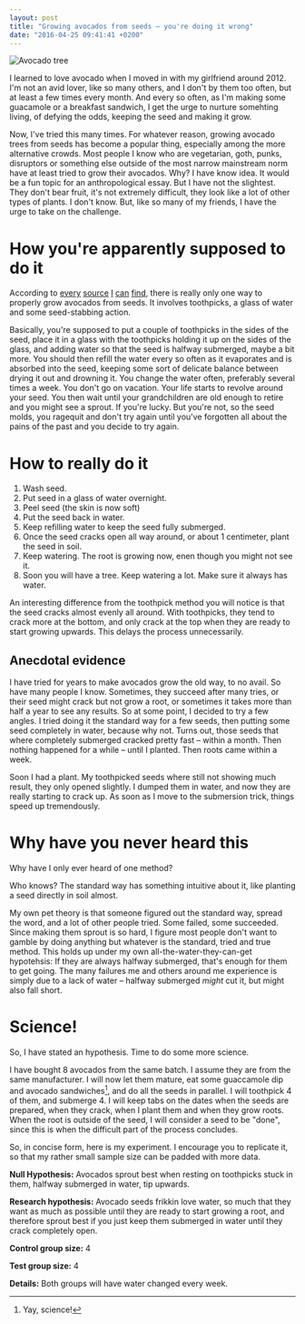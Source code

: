 ```yaml
---
layout: post
title: "Growing avocados from seeds – you're doing it wrong"
date: "2016-04-25 09:41:41 +0200"
---
```


![Avocado tree][tree-img]

I learned to love avocado when I moved in with my girlfriend around 2012. I'm
not an avid lover, like so many others, and I don't by them too often, but at
least a few times every month. And every so often, as I'm making some guacamole
or a breakfast sandwich, I get the urge to nurture somehting living, of defying
the odds, keeping the seed and making it grow.

Now, I've tried this many times. For whatever reason, growing avocado trees
from seeds has become a popular thing, especially among the more alternative
crowds. Most people I know who are vegetarian, goth, punks, disruptors or
something else outside of the most narrow mainstream norm have at least tried
to grow their avocados. Why? I have know idea. It would be a fun topic for an
anthropological essay. But I have not the slightest. They don't bear fruit,
it's not extremely difficult, they look like a lot of other types of plants. I
don't know. But, like so many of my friends, I have the urge to take on the
challenge.

# How you're apparently supposed to do it

According to [every][every] [source][source] [I][i] [can][can] [find][find],
there is really only one way to properly grow avocados from seeds. It involves
toothpicks, a glass of water and some seed-stabbing action. 

Basically, you're supposed to put a couple of toothpicks in the sides of the
seed, place it in a glass with the toothpicks holding it up on the sides of the
glass, and adding water so that the seed is halfway submerged, maybe a bit
more. You should then refill the water every so often as it evaporates and is
absorbed into the seed, keeping some sort of delicate balance between drying it
out and drowning it.  You change the water often, preferably several times a
week. You don't go on vacation. Your life starts to revolve around your seed.
You then wait until your grandchildren are old enough to retire and you might
see a sprout. If you're lucky. But you're not, so the seed molds, you ragequit
and don't try again until you've forgotten all about the pains of the past and
you decide to try again.

# How to really do it

1. Wash seed.
1. Put seed in a glass of water overnight.
1. Peel seed (the skin is now soft)
1. Put the seed back in water.
1. Keep refilling water to keep the seed fully submerged.
1. Once the seed cracks open all way around, or about 1 centimeter, plant the
   seed in soil.
1. Keep watering. The root is growing now, enen though you might not see it.
1. Soon you will have a tree. Keep watering a lot. Make sure it always has water.

An interesting difference from the toothpick method you will notice is that the
seed cracks almost evenly all around. With toothpicks, they tend to crack more
at the bottom, and only crack at the top when they are ready to start growing
upwards. This delays the process unnecessarily.

## Anecdotal evidence

I have tried for years to make avocados grow the old way, to no avail. So have
many people I know. Sometimes, they succeed after many tries, or their seed
might crack but not grow a root, or sometimes it takes more than half a year to
see any results. So at some point, I decided to try a few angles. I tried doing
it the standard way for a few seeds, then putting some seed completely in
water, because why not. Turns out, those seeds that where completely submerged
cracked pretty fast – within a month. Then nothing happened for a while – until
I planted. Then roots came within a week.

Soon I had a plant. My toothpicked seeds where still not showing much result,
they only opened slightly. I dumped them in water, and now they are really
starting to crack up. As soon as I move to the submersion trick, things speed
up tremendously.


# Why have you never heard this

Why have I only ever heard of one method? 

Who knows? The standard way has something intuitive about it, like planting a
seed directly in soil almost. 

My own pet theory is that someone figured out the
standard way, spread the word, and a lot of other people tried. Some failed,
some succeeded. Since making them sprout is so hard, I figure most people don't
want to gamble by doing anything but whatever is the standard, tried and true
method. This holds up under my own all-the-water-they-can-get hypotehsis: If
they are always halfway submerged, that's enough for them to get going. The
many failures me and others around me experience is simply due to a lack of
water – halfway submerged *might* cut it, but might also fall short.

# Science!


So, I have stated an hypothesis. Time to do some more science.

I have bought 8 avocados from the same batch. I assume they are from the same
manufacturer. I will now let them mature, eat some guaccamole dip and avocado
sandwiches[^science], and do all the seeds in parallel. I will toothpick 4 of
them, and submerge 4. I will keep tabs on the dates when the seeds are
prepared, when they crack, when I plant them and when they grow roots. When the
root is outside of the seed, I will consider a seed to be "done", since this is
when the difficult part of the process concludes.

So, in concise form, here is my experiment. I encourage you to replicate it, so
that my rather small sample size can be padded with more data.

**Null Hypothesis:** Avocados sprout best when resting on toothpicks stuck in
them, halfway submerged in water, tip upwards.

**Research hypothesis:** Avocado seeds frikkin love water, so much that they
want as much as possible until they are ready to start growing a root, and
therefore sprout best if you just keep them submerged in water until they crack
completely open.

**Control group size:** 4

**Test group size:** 4

**Details:** Both groups will have water changed every week.

[^science]: Yay, science!

[tree-img]: https://upload.wikimedia.org/wikipedia/commons/2/2e/Avocado_Seedling.jpg
[every]: http://inhabitat.com/how-to-grow-an-avocado-tree-from-an-avocado-pit/
[source]: http://www.wikihow.com/Plant-an-Avocado-Tree
[i]: https://www.youtube.com/watch?v=CTR1oZimeAM
[can]: http://www.lifehack.org/articles/lifestyle/how-grow-avocado-tree.html
[find]: https://www.google.se/search?q=grow%20avocado%20from%20seed

